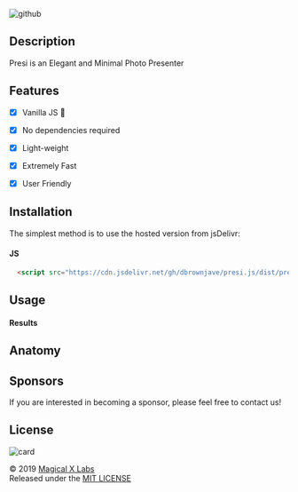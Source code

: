 ![github](https://user-images.githubusercontent.com/19171147/64223960-c0bb4400-cea3-11e9-876a-bbaf2e09267d.png)

## Description 
 Presi is an Elegant and Minimal Photo Presenter 

## Features
- [X] Vanilla JS 🍦
- [X] No dependencies required
- [X] Light-weight
- [X] Extremely Fast
- [X] User Friendly


## Installation 
The simplest method is to use the hosted version from jsDelivr:


#### JS
```html
  <script src="https://cdn.jsdelivr.net/gh/dbrownjave/presi.js/dist/presi.js"></script>
```


## Usage 


#### Results

## Anatomy 


## Sponsors
If you are interested in becoming a sponsor, please feel free to contact us!

## License
![card](https://user-images.githubusercontent.com/19171147/63110769-2b8af680-bf5a-11e9-8e45-92af70b6a654.png)

© 2019 [Magical X Labs](https://dorianbrown.io)  
Released under the [MIT LICENSE](http://opensource.org/licenses/MIT)


